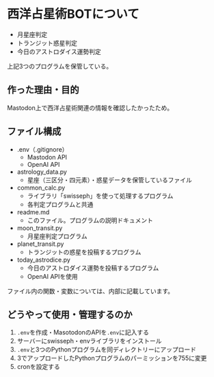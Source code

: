 # 西洋占星術BOTについて
- 月星座判定
- トランジット惑星判定
- 今日のアストロダイス運勢判定

上記3つのプログラムを保管している。

## 作った理由・目的
Mastodon上で西洋占星術関連の情報を確認したかったため。

## ファイル構成
- .env（.gitignore）
  - Mastodon API
  - OpenAI API
- astrology_data.py
  - 星座（三区分・四元素）・惑星データを保管しているファイル
- common_calc.py
  - ライブラリ「swisseph」を使って処理するプログラム
  - 各判定プログラムと共通
- readme.md
  - このファイル。プログラムの説明ドキュメント
- moon_transit.py
  - 月星座判定プログラム
- planet_transit.py
  - トランジットの惑星を投稿するプログラム
- today_astrodice.py
  - 今日のアストロダイス運勢を投稿するプログラム
  - OpenAI APIを使用

ファイル内の関数・変数については、内部に記載しています。

## どうやって使用・管理するのか
1. `.env`を作成・MasotodonのAPIを`.env`に記入する
2. サーバーにswisseph・envライブラリをインストール
3. `.env`と3つのPythonプログラムを同ディレクトリーにアップロード
4. 3でアップロードしたPythonプログラムのパーミッションを755に変更
5. cronを設定する